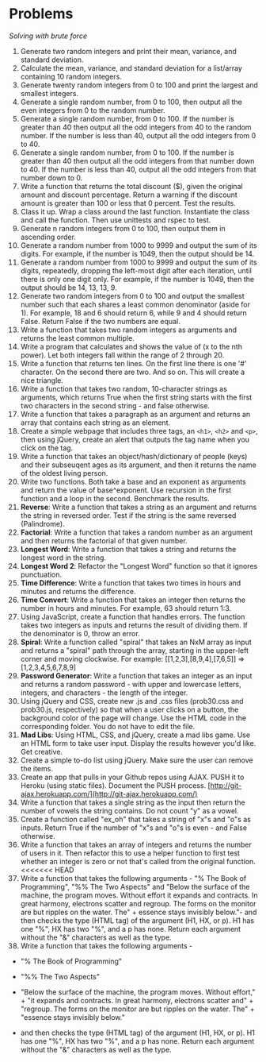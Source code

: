 # Problems

*Solving with brute force*

1. Generate two random integers and print their mean, variance, and standard deviation.
2. Calculate the mean, variance, and standard deviation for a list/array containing 10 random integers.
3. Generate twenty random integers from 0 to 100 and print the largest and smallest integers.
4. Generate a single random number, from 0 to 100, then output all the even integers from 0 to the random number.
5. Generate a single random number, from 0 to 100. If the number is greater than 40 then output all the odd integers from 40 to the random number. If the number is less than 40, output all the odd integers from 0 to 40.
6. Generate a single random number, from 0 to 100. If the number is greater than 40 then output all the odd integers from that number down to 40. If the number is less than 40, output all the odd integers from that number down to 0.
7. Write a function that returns the total discount ($), given the original amount and discount percentage. Return a warning if the discount amount is greater than 100 or less that 0 percent. Test the results.
8. Class it up. Wrap a class around the last function. Instantiate the class and call the function. Then use unittests and rspec to test.
9. Generate n random integers from 0 to 100, then output them in ascending order.
10. Generate a random number from 1000 to 9999 and output the sum of its digits. For example, if the number is 1049, then the output should be 14.
11. Generate a random number from 1000 to 9999 and output the sum of its digits, repeatedly, dropping the left-most digit after each iteration, until there is only one digit only. For example, if the number is 1049, then the output should be 14, 13, 13, 9.
12. Generate two random integers from 0 to 100 and output the smallest number such that each shares a least common denominator (aside for 1). For example, 18 and 6 should return 6, while 9 and 4 should return False. Return False if the two numbers are equal.
13. Write a function that takes two random integers as arguments and returns the least common multiple.
14. Write a program that calculates and shows the value of (x to the nth power). Let both integers fall within the range of 2 through 20.
15. Write a function that returns ten lines. On the first line there is one '#' character. On the second there are two. And so on. This will create a nice triangle.
16. Write a function that takes two random, 10-character strings as arguments, which returns True when the first string starts with the first two characters in the second string - and false otherwise.
17. Write a function that takes a paragraph as an argument and returns an array that contains each string as an element.
18. Create a simple webpage that includes three tags, an `<h1>`, `<h2>` and `<p>`, then using jQuery, create an alert that outputs the tag name when you click on the tag. 
19. Write a function that takes an object/hash/dictionary of people (keys) and their subseuqent ages as its argument, and then it returns the name of the oldest living person.
20. Write two functions. Both take a base and an exponent as arguments and return the value of base^exponent. Use recursion in the first function and a loop in the second. Benchmark the results. 
21. **Reverse**: Write a function that takes a string as an argument and returns the string in reversed order. Test if the string is the same reversed (Palindrome).
22. **Factorial**: Write a function that takes a random number as an argument and then returns the factorial of that given number.
23. **Longest Word**: Write a function that takes a string and returns the longest word in the string.
24. **Longest Word 2**: Refactor the "Longest Word" function so that it ignores punctuation.
25. **Time Difference**: Write a function that takes two times in hours and minutes and returns the difference.
26. **Time Convert**: Write a function that takes an integer then returns the number in hours and minutes. For example, 63 should return 1:3.
27. Using JavaScript, create a function that handles errors. The function takes two integers as inputs and returns the result of dividing them. If the denominator is 0, throw an error.
28. **Spiral**: Write a function called "spiral" that takes an NxM array as input and returns a "spiral" path through the array, starting in the upper-left corner and moving clockwise. For example: [[1,2,3],[8,9,4],[7,6,5]] => [1,2,3,4,5,6,7,8,9]
29. **Password Generator**: Write a function that takes an integer as an input and returns a random password - with upper and lowercase letters, integers, and characters - the length of the integer.
30. Using jQuery and CSS, create new .js and .css files (prob30.css and prob30.js, respectively) so that when a user clicks on a button, the background color of the page will change. Use the HTML code in the corresponding folder. You do not have to edit the file.
31. **Mad Libs**: Using HTML, CSS, and jQuery, create a mad libs game. Use an HTML form to take user input. Display the results however you'd like. Get creative.
32. Create a simple to-do list using jQuery. Make sure the user can remove the items.
33. Create an app that pulls in your Github repos using AJAX. PUSH it to Heroku (using static files). Document the PUSH process. [http://git-ajax.herokuapp.com/](http://git-ajax.herokuapp.com/)
34. Write a function that takes a single string as the input then return the number of vowels the string contains. Do not count "y" as a vowel.
35. Create a function called "ex_oh" that takes a string of "x"s and "o"s as inputs. Return True if the number of "x"s and "o"s is even - and False otherwise.
36. Write a function that takes an array of integers and returns the number of users in it. Then refactor this to use a helper function to first test whether an integer is zero or not that's called from the original function.
<<<<<<< HEAD
37. Write a function that takes the following arguments - "% The Book of Programming", "%% The Two Aspects" and "Below the surface of the machine, the program moves. Without effort it expands and contracts. In great harmony, electrons scatter and regroup. The forms on the monitor are but ripples on the water. The" +
essence stays invisibly below."- and then checks the type (HTML tag) of the argument (H1, HX, or p). H1 has one "%", HX has two "%", and a p has none. Return each argument without the "&" characters as well as the type.
37. Write a function that takes the following arguments -

  - "% The Book of Programming"
  - "%% The Two Aspects"
  - "Below the surface of the machine, the program moves. Without effort," +
    "it expands and contracts. In great harmony, electrons scatter and" +
    "regroup. The forms on the monitor are but ripples on the water. The" +
    "essence stays invisibly below."

- and then checks the type (HTML tag) of the argument (H1, HX, or p). H1 has one "%", HX has two "%", and a p has none. Return each argument without the "&" characters as well as the type.

